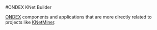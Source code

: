 #ONDEX KNet Builder

[ONDEX](https://github.com/Rothamsted/ondex-full) components and applications that are more directly related to projects like [KNetMiner](http://knetminer.rothamsted.ac.uk/).
